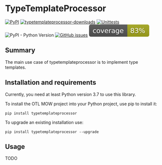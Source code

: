 # TypeTemplateProcessor
[![PyPI](https://img.shields.io/pypi/v/typetemplateprocessor?label=latest%20release)](https://pypi.org/project/typetemplateprocessor/)
[![typetemplateprocessor-downloads](https://img.shields.io/pypi/dm/typetemplateprocessor)](https://pypi.org/project/typetemplateprocessor/)
[![Unittests](https://github.com/davidvlaminck/TypeTemplateProcessor/actions/workflows/unittest.yml/badge.svg)](https://github.com/davidvlaminck/TypeTemplateProcessor/actions/workflows/unittest.yml)
![PyPI - Python Version](https://img.shields.io/pypi/pyversions/typetemplateprocessor)
[![GitHub issues](https://img.shields.io/github/issues/davidvlaminck/TypeTemplateProcessor)](https://github.com/davidvlaminck/TypeTemplateProcessor/issues)
[![coverage](https://github.com/davidvlaminck/TypeTemplateProcessor/blob/master/UnitTests/coverage.svg)](https://htmlpreview.github.io/?https://github.com/davidvlaminck/TypeTemplateProcessor/blob/master/UnitTests/htmlcov/index.html)

## Summary
The main use case of typetemplateprocessor is to implement type templates.

## Installation and requirements
Currently, you need at least Python version 3.7 to use this library.

To install the OTL MOW project into your Python project, use pip to install it:
``` 
pip install typetemplateprocessor
```
To upgrade an existing installation use:
``` 
pip install typetemplateprocessor --upgrade
```

## Usage
TODO